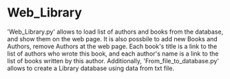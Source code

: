 # Web_Library

'Web_Library.py' allows to load list of authors and books from the database, and show them on the web page. 
It is also possbile to add new Books and Authors, remove Authors at the web page. 
Each book's title is a link to the list of authors who wrote this book, 
and each author's name is a link to the list of books written by this author.
Additionally, 'From_file_to_database.py' allows to create a Library database using data from txt file. 
